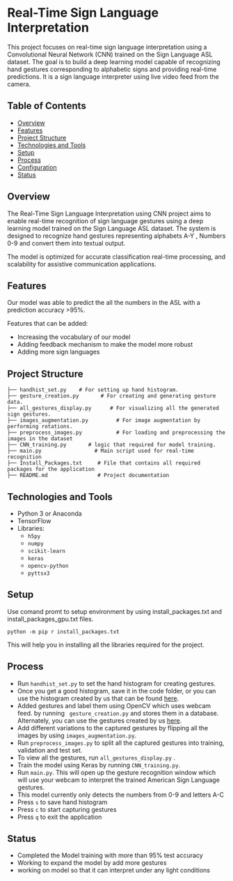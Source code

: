 # Real-Time Sign Language Interpretation

This project focuses on real-time sign language interpretation using a Convolutional Neural Network (CNN) trained on the Sign Language ASL dataset. The goal is to build a deep learning model capable of recognizing hand gestures corresponding to alphabetic signs and providing real-time predictions. It is a sign language interpreter using live video feed from the camera. 

## Table of Contents

* [Overview](#Overview)
* [Features](#Features)
* [Project Structure](#Project-Structure)
* [Technologies and Tools](#Technologies-and-Tools)
* [Setup](#Setup)
* [Process](#Process)
* [Configuration](#Configuration)
* [Status](#Status)

## Overview

The Real-Time Sign Language Interpretation using CNN project aims to enable real-time recognition of sign language gestures using a deep learning model trained on the Sign Language ASL dataset. The system is designed to recognize hand gestures representing alphabets A-Y , Numbers 0-9 and convert them into textual output.

The model is optimized for accurate classification real-time processing, and scalability for assistive communication applications.

## Features

Our model was able to predict the all the numbers in the ASL with a prediction accuracy >95%.

Features that can be added:
* Increasing the vocabulary of our model
* Adding feedback mechanism to make the model more robust
* Adding more sign languages

## Project Structure

```
├── handhist_set.py    # For setting up hand histogram.
├── gesture_creation.py       # For creating and generating gesture data.
├── all_gestures_display.py      # For visualizing all the generated sign gestures.
├── images_augmentation.py         # For image augmentation by performing rotations.
├── preprocess_images.py           # For loading and preprocessing the images in the dataset
├── CNN_training.py       # logic that required for model training.
├── main.py                 # Main script used for real-time recognition
├── Install_Packages.txt     # File that contains all required packages for the application
├── README.md                # Project documentation
```

## Technologies and Tools

- Python 3 or Anaconda
- TensorFlow
- Libraries:
    - `h5py`
    - `numpy`
    - `scikit-learn`
    - `keras`
    - `opencv-python`
    - `pyttsx3`

## Setup

Use comand promt to setup environment by using install_packages.txt and install_packages_gpu.txt files. 

`python -m pip r install_packages.txt`

This will help you in installing all the libraries required for the project.

## Process

* Run `handhist_set.py` to set the hand histogram for creating gestures. 
* Once you get a good histogram, save it in the code folder, or you can use the histogram created by us that can be found [here](https://github.com/vishalvarmavuddaraju/Realtime-SignLanguage-Interpretation/tree/main/code).
* Added gestures and label them using OpenCV which uses webcam feed. by running ` gesture_creation.py` and stores them in a database. Alternately, you can use the gestures created by us [here](https://github.com/vishalvarmavuddaraju/Realtime-SignLanguage-Interpretation/tree/main/code).
* Add different variations to the captured gestures by flipping all the images by using `images_augmentation.py`.
* Run `preprocess_images.py` to split all the captured gestures into training, validation and test set. 
* To view all the gestures, run `all_gestures_display.py` .
* Train the model using Keras by running `CNN_training.py`.
* Run `main.py`. This will open up the gesture recognition window which will use your webcam to interpret the trained American Sign Language gestures.  
* This model currently only detects the numbers from 0-9 and letters A-C
* Press `s` to save hand histogram
* Press `c` to start capturing gestures
* Press `q` to exit the application

## Status

* Completed the Model training with more than 95% test accuracy
* Working to expand the model by add more gestures
* working on model so that it can interpret under any light conditions 
